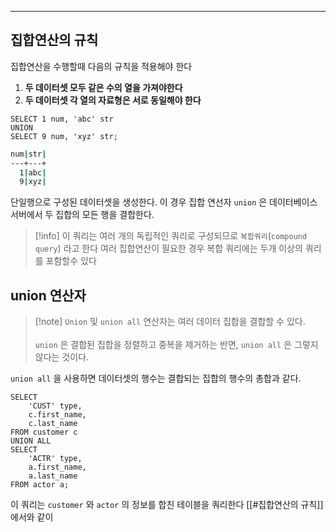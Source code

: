 
---

## 집합연산의 규칙

집합연산을 수행할때 다음의 규칙을 적용해야 한다

1. **두 데이터셋 모두 같은 수의 열을 가져야한다**
2. **두 데이터셋 각 열의 자료형은 서로 동일해야 한다**

```mysql
SELECT 1 num, 'abc' str
UNION
SELECT 9 num, 'xyz' str;
```

```sh
num|str|
---+---+
  1|abc|
  9|xyz|
```

단일행으로 구성된 데이터셋을 생성한다.
이 경우 집합 연선자 `union` 은 데이터베이스 서버에서 두 집합의 모든 행을 결합한다.

>[!info] 이 쿼리는 여러 개의 독립적인 쿼리로 구성되므로 `복합쿼리`(`compound query`) 라고 한다
여러 집합연산이 필요한 경우 복합 쿼리에는 두개 이상의 쿼리를 포함할수 있다

## union 연산자

>[!note] `Union` 및 `union all` 연산자는 여러 데이터 집합을 결합할 수 있다.<br><br>`union` 은 결합된 집합을 정렬하고 중복을 제거하는 반면, `union all` 은 그렇지 않다는 것이다.

`union all` 을 사용하면 데이터셋의 행수는 결합되는 집합의 행수의 총합과 같다. 

```mysql
SELECT 
	'CUST' type,
	c.first_name, 
	c.last_name
FROM customer c
UNION ALL
SELECT 
	'ACTR' type,
	a.first_name,
	a.last_name
FROM actor a;
```

이 쿼리는 `customer` 와 `actor` 의 정보를 합친 테이블을 쿼리한다
[[#집합연산의 규칙]] 에서와 같이


